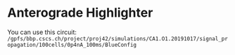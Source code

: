 # Anterograde Highlighter

You can use this circuit:
`/gpfs/bbp.cscs.ch/project/proj42/simulations/CA1.O1.20191017/signal_propagation/100cells/0p4nA_100ms/BlueConfig`
